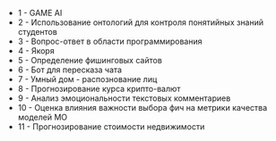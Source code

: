 - 1 - GAME AI
- 2 - Использование онтологий для контроля понятийных знаний студентов
- 3 - Вопрос-ответ в области программирования
- 4 - Якоря
- 5 - Определение фишинговых сайтов
- 6 - Бот для пересказа чата
- 7 - Умный дом - распознование лиц
- 8 - Прогнозирование курса крипто-валют
- 9 - Анализ эмоциональности текстовых комментариев
- 10 - Оценка влияния важности выбора фич на метрики качества моделей МО
- 11 - Прогнозирование стоимости недвижимости
